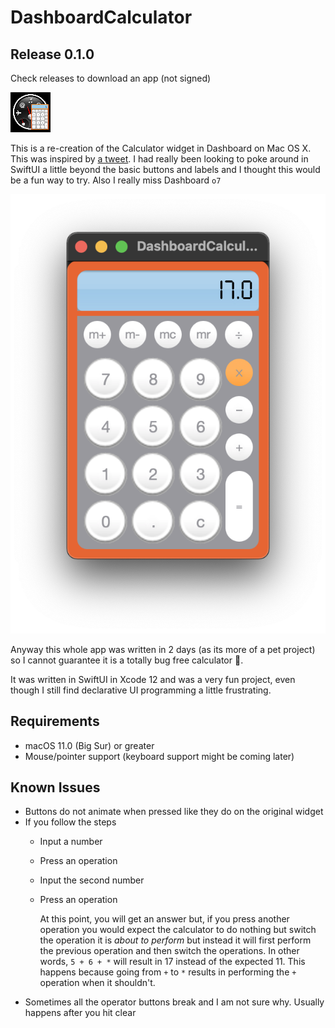 # DashboardCalculator

## Release 0.1.0
Check releases to download an app (not signed)



![alt text](https://github.com/elunico/DashboardCalculator/blob/main/icon.png?raw=true)


This is a re-creation of the Calculator widget in Dashboard on Mac OS X. This was inspired by [a tweet](https://twitter.com/BasicAppleGuy/status/1482524358958469124). I had really been looking to poke around in SwiftUI a little beyond the basic buttons and labels and I thought this would be a fun way to try. Also I really miss Dashboard <code>o7</code>


![alt text](https://github.com/elunico/DashboardCalculator/blob/main/sample.png?raw=true)



Anyway this whole app was written in 2 days (as its more of a pet project) so I cannot guarantee it is a totally bug free calculator :grimacing:.

It was written in SwiftUI in Xcode 12 and was a very fun project, even though I still find declarative UI programming a little frustrating.

## Requirements
- macOS 11.0 (Big Sur) or greater
- Mouse/pointer support (keyboard support might be coming later)

## Known Issues
- Buttons do not animate when pressed like they do on the original widget
- If you follow the steps
  - Input a number
  - Press an operation
  - Input the second number
  - Press an operation

    At this point, you will get an answer but, if you press another operation you would expect the calculator to do nothing but switch the operation it is *about to perform* but instead it will first perform the previous operation and then switch the operations. In other words, <code>5 + 6 + \*</code>  will result in 17 instead of the expected 11. This happens because going from <code>+</code> to <code>\*</code> results in performing the <code>+</code> operation when it shouldn't.
- Sometimes all the operator buttons break and I am not sure why. Usually happens after you hit clear
